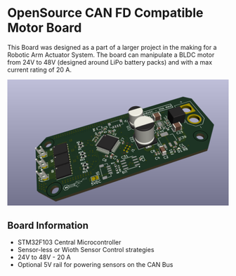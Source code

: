 # **OpenSource CAN FD Compatible Motor Board**

This Board was designed as a part of a larger project in the making for a Robotic Arm Actuator System. The board can manipulate a BLDC motor from 24V to 48V (designed around LiPo battery packs) and with a max current rating of 20 A. 

![3D top view of the board](Images/3dview.png)

## Board Information
- STM32F103 Central Microcontroller
- Sensor-less or Wioth Sensor Control strategies 
- 24V to 48V - 20 A
- Optional 5V rail for powering sensors on the CAN Bus
